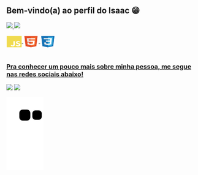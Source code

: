 ## Bem-vindo(a) ao perfil do Isaac 😁

 <div>
   <a href="https://github.com/MedeirosIsaac">
   <img height="180em" src="https://github-readme-stats.vercel.app/api?username=MedeirosIsaac&show_icons=true&theme=panda&include_all_commits=true&count_private=true"/>
   <img height="180em" src="https://github-readme-stats.vercel.app/api/top-langs/?username=MedeirosIsaac&layout=compact&langs_count=6&theme=panda"/>

</div>
<div style="display: inline_block"><br>
  <img align="center" alt="Js" height="30" width="40" src="https://raw.githubusercontent.com/devicons/devicon/master/icons/javascript/javascript-plain.svg">
  <img align="center" alt="HTML" height="30" width="40" src="https://raw.githubusercontent.com/devicons/devicon/master/icons/html5/html5-original.svg">
  <img align="center" alt="CSS" height="30" width="40" src="https://raw.githubusercontent.com/devicons/devicon/master/icons/css3/css3-original.svg">
</div>
 
 <br>
 
  ### Pra conhecer um pouco mais sobre minha pessoa, me segue nas redes sociais abaixo!
 
<div> 
 
  <a href="https://www.instagram.com/zc_scarlet/" target="_blank"><img src="https://img.shields.io/badge/-Instagram-%23E4405F?style=for-the-badge&logo=instagram&logoColor=white" target="_blank"></a>
  <a href = "https://twitter.com/eu_zacks"><img src="https://img.shields.io/badge/-Twitter-%23333?style=for-the-badge&logo=twitter&logoColor=white" target="_blank"></a>
 
  ![Snake animation](https://github.com/MedeirosIsaac/MedeirosIsaac/blob/output/github-contribution-grid-snake.svg)

</div>
